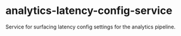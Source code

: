 # analytics-latency-config-service
Service for surfacing latency config settings for the analytics pipeline.
